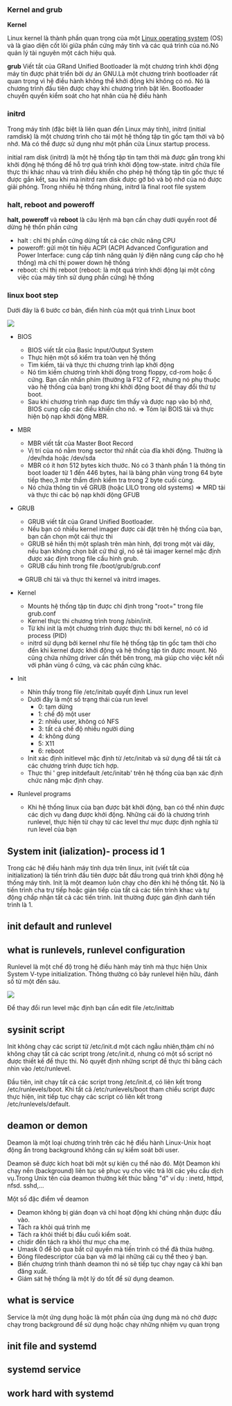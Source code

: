 ### Kernel and grub

**Kernel**

Linux kernel là thành phần quan trọng của một [Linux operating system](https://github.com/utnguyen153s2/Linux_Basic/blob/master/Linux%20operating%20system.md) (OS) và là giao diện cốt lõi giữa phần cứng máy tính và các quá trình của nó.Nó quản lý tài nguyên một cách hiệu quả.

**grub** Viết tắt của GRand Unified Bootloader là một chương trình khởi động máy tín được  phát triển bởi dự án GNU.Là một chương trình bootloader rất quan trọng vì hệ điều hành không thể khởi động khi không có nó. Nó là chương trình đầu tiên được chạy khi chương trình bật lên. Bootloader chuyển quyền kiểm soát cho hạt nhân của hệ điều hành


### initrd

Trong máy tính (đặc biệt là liên quan đến Linux máy tính), initrd (initial ramdisk) là một chương trình cho tải một hệ thống tập tin gốc tạm thời và bộ nhớ. Mà có thể được sử dụng như một phần cửa Linux startup process.

initial ram disk (initrd) là một hệ thống tập tin tạm thời mà được gắn trong khi khởi động hệ thống để hỗ trợ quá trình khởi động tow-state. initrd chứa file thực thi khác nhau và trình điều khiển cho phép hệ thống tập tin gốc thực tế được gắn kết, sau khi mà initrd ram disk được gỡ bỏ và bộ nhớ của nó được giải phóng. Trong nhiều hệ thống nhúng, initrd là final root file system

### halt, reboot and poweroff

**halt, poweroff** và **reboot** là câu lệnh mà bạn cần chạy dưới quyền root để dừng hệ thốn phần cứng
- halt : chỉ thị phần cứng dừng tất cả các chức năng CPU
- poweroff: gửi một tín hiệu ACPI (ACPI Advanced Configuration and Power Interface: cung cấp tính năng quản lý điện năng cung cấp cho hệ thống) mà chỉ thị power down hệ thống
- reboot: chỉ thị reboot (reboot: là một quá trình khởi động lại một công việc của máy tính sử dụng phần cứng) hệ thống

### linux boot step

Dưới đây là 6 bước cơ bản, điển hình của một quá trình Linux boot

<img src="https://i.imgur.com/KY0dIQj.jpg">

- BIOS
  - BIOS viết tắt của Basic Input/Output System
  - Thực hiện một số kiểm tra toàn vẹn hệ thống
  - Tìm kiếm, tải và thực thi chương trình lạp khởi động
  - Nó tìm kiếm chương trình khởi động trong floppy, cd-rom hoặc ổ cứng. Bạn cần nhấn phím (thường là F12 of F2, nhưng nó phụ thuộc vào hệ thống của bạn) trong khi khởi động boot để thay đổi thứ tự boot.
  - Sau khi chương trình nạp được tìm thấy và được nạp vào bộ nhớ, BIOS cung cấp các điều khiển cho nó.
  => Tóm lại BOIS tải và thực hiện bộ nạp khởi động MBR.

- MBR
  - MBR viết tắt của Master Boot Record
  - Vị trí của nó nằm trong sector thứ nhất của đĩa khởi động. Thường là /dev/hda hoặc /dev/sda
  - MBR có ít hơn 512 bytes kích thước. Nó có 3 thành phần 1 là thông tin boot loader từ 1 đến 446 bytes, hai là bảng phân vùng trong 64 byte tiếp theo,3 mbr thẩm định kiểm tra trong 2 byte cuối cùng.
  - Nó chứa thông tin về GRUB (hoặc LILO trong old systems)
  => MRD tải và thực thi các bộ nạp khởi động GFUB
- GRUB
  - GRUB viết tắt của Grand Unified Bootloader.
  - Nếu bạn có nhiều kernel imager được cài đặt trên hệ thống của bạn, bạn cần chọn một cái thực thi
  - GRUB sẽ hiển thị một splash trên màn hình, đợi trong một vài dây, nếu bạn không chọn bất cứ thứ gì, nó sẽ tải imager kernel mặc định được xác định trong file cấu hình grub.
  - GRUB cấu hình trong file /boot/grub/grub.conf 
  
  => GRUB chỉ tải và thực thi kernel và initrd images.
  
- Kernel
  -  Mounts hệ thống tập tin được chỉ định trong "root=" trong file grub.conf
  - Kernel thực thi chương trình trong /sbin/init.
  - Từ khi init là một chương trình được thực thi bởi kernel, nó có id process (PID) 
  - initrd sử dụng bởi kernel như file hệ thống tập tin gốc tạm thời cho đến khi kernel được khởi động và hệ thống tập tin được mount. Nó cũng chứa những driver cần thết bên trong, mà giúp cho việc kết nối với phân vùng ổ cứng, và các phần cứng khác.
  
- Init
  - Nhìn thấy trong file /etc/initab quyết định Linux run level
  - Dưới đây là một số trạng thái của run level
    - 0: tạm dừng
    - 1: chế độ một user
    - 2: nhiều user, không có NFS
    - 3: tất cả chế độ nhiều người dùng
    - 4: không dùng
    - 5: X11
    - 6: reboot
  - Init xác định initlevel mặc định từ /etc/initab và sử dụng để tải tất cả các chương trình được tích hợp.
  - Thực thi ' grep initdefault /etc/initab' trên hệ thống của bạn xác định chức năng mặc định chạy.

- Runlevel programs
  - Khi hệ thống linux của bạn được bật khởi động, bạn có thể nhìn được các dịch vụ đang được khởi động. Những cái đó là chương trình runlevel, thực hiện từ chạy từ các level thư mục được định nghĩa từ run level của bạn
  



## System init (ialization)- process id 1

Trong các hệ điều hành máy tính dựa trên linux, init (viết tắt của initialization) là tiến trình đầu tiên được bắt đầu trong quá trình khởi động hệ thống máy tính. Init là một deamon luôn chạy cho đên khi hệ thống tắt. Nó là tiến trình cha trự tiếp hoặc gián tiếp của tất cả các tiến trình khac và tự động chấp nhận tất cả các tiến trình. Init thường được gán định danh tiến trình là 1.

## init default and runlevel

## what is runlevels, runlevel configuration

Runlevel là một chế độ trong hệ điều hành máy tính mà thực hiện Unix System V-type initialization. Thông thường có bảy runlevel hiện hữu, đánh số từ một đến sáu.

<img src="https://i.imgur.com/skBJVJG.jpg">

Để thay đổi run level mặc định bạn cần edit file /etc/inittab 



## sysinit script

Init không chạy các script  từ /etc/init.d một cách ngẫu nhiên,thậm chí nó không chạy tất cả các script trong /etc/init.d, nhưng có một số script nó được thiết kế để thực thi. Nó quyết định những script để thực thi bằng cách nhìn vào /etc/runlevel.

Đầu tiên, init chạy tất cả các script trong /etc/init.d, có liên kết trong /etc/runlevels/boot.
Khi tất cả  /etc/runlevels/boot tham chiểu script được thực hiện, init tiếp tục chạy các script có liên kết trong /etc/runlevels/default.

## deamon or demon

Deamon là một loại chương trình trên các hệ điều hành Linux-Unix hoạt động ẩn trong background không cần sự kiểm soát bởi user.

Deamon sẽ được kích hoạt bởi một sự kiện cụ thể nào đó. Một Deamon khi chạy nền (background) liên tục sẽ phục vụ cho việc trả lời các yêu cầu dịch vụ.Trong Unix tên của deamon thường kết thúc bằng "d" ví dụ : inetd, httpd, nfsd. sshd,...

Một số đặc điểm về deamon
- Deamon không bị gián đoạn và chỉ hoạt động khi chúng nhận được đầu vào.
- Tách ra khỏi quá trình mẹ
- Tách ra khỏi thiết bị đầu cuối kiểm soát.
- chidir đến tách ra khỏi thư mục cha mẹ.
- Umask 0 để bỏ qua bất cứ quyền mà tiến trình có thể đã thừa hưởng.
- Đóng filedescriptor của bạn và mở lại  những cái cụ thể theo ý bạn.
- Biến chương trình thành deamon thì nó sẽ tiếp tục chạy ngay cả khi bạn đăng xuất.
- Giám sát hệ thống là một lý do tốt để sử dụng deamon.


## what is service

Service là một ứng dụng hoặc là một phần của ứng dụng mà nó chờ được chạy trong background để sử dụng hoặc chạy những nhiệm vụ quan trọng

## init file and systemd

## systemd service

## work hard with systemd
